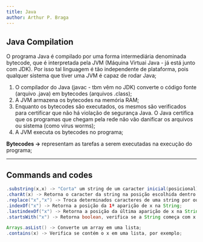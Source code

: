 ```yaml
---
title: Java
author: Arthur P. Braga
---
```


## Java Compilation

O programa Java é compilado por uma forma intermediária denominada bytecode, que é interpretada pela JVM (Máquina Virtuai Java - já está junto com JDK). Por isso tal linguagem é tão independente de plataforma,  pois qualquer sistema que tiver uma JVM é capaz de rodar Java;

1. O compilador do Java (javac - tbm vêm no JDK) converte o código fonte (arquivo .java) em bytecodes  (arquivos .class);
2. A JVM armazena os bytecodes na memória RAM;
3. Enquanto os bytecodes são executados, os mesmos são verificados para certificar que não há violação de segurança Java. O Java certifica que os programas que chegam pela rede não vão danificar os arquivos ou sistema (como vírus worms);
4. A JVM executa os bytecodes no programa;

**Bytecodes ->** representam as tarefas a serem executadas na execução do programa;

---

## Commands and codes

```java
.substring(x,x) -> "Corta" um string de um caracter inicial(posicional) até outro.
.charAt(x) -> Retorna o caracter da string na posição escolhida dentro do parênteses;
.replace("x","x") -> Troca determinados caracteres de uma string por outros caracteres; 
.indexOf("x") -> Retorna a posição da 1ª aparição de x na String;
.lastindexOf("x") -> Retorna a posição da última aparição de x na String;
.startsWith("x") -> Retorna boolean, verifica se a String começa com x nesse caso;

Arrays.asList() -> Converte um array em uma lista;
.contains(x) -> Verifica se contém o x em uma lista, por exemplo;  
```
